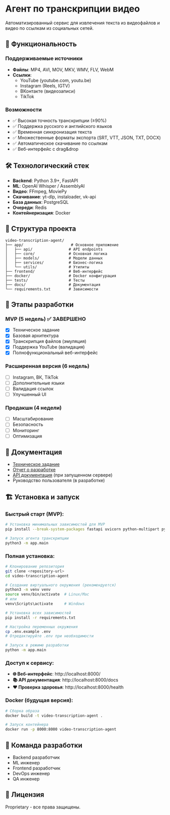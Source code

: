 # Агент по транскрипции видео

Автоматизированный сервис для извлечения текста из видеофайлов и видео по ссылкам из социальных сетей.

## 🚀 Функциональность

### Поддерживаемые источники
- **Файлы**: MP4, AVI, MOV, MKV, WMV, FLV, WebM
- **Ссылки**:
  - YouTube (youtube.com, youtu.be)
  - Instagram (Reels, IGTV)
  - ВКонтакте (видеозаписи)
  - TikTok

### Возможности
- ✅ Высокая точность транскрипции (≥90%)
- ✅ Поддержка русского и английского языков
- ✅ Временная синхронизация текста
- ✅ Множественные форматы экспорта (SRT, VTT, JSON, TXT, DOCX)
- ✅ Автоматическое скачивание по ссылкам
- ✅ Веб-интерфейс с drag&drop

## 🛠 Технологический стек

- **Backend**: Python 3.9+, FastAPI
- **ML**: OpenAI Whisper / AssemblyAI
- **Видео**: FFmpeg, MoviePy
- **Скачивание**: yt-dlp, instaloader, vk-api
- **База данных**: PostgreSQL
- **Очереди**: Redis
- **Контейнеризация**: Docker

## 📁 Структура проекта

```
video-transcription-agent/
├── app/                     # Основное приложение
│   ├── api/                # API endpoints
│   ├── core/               # Основная логика
│   ├── models/             # Модели данных
│   ├── services/           # Бизнес-логика
│   └── utils/              # Утилиты
├── frontend/               # Веб-интерфейс
├── docker/                 # Docker конфигурация
├── tests/                  # Тесты
├── docs/                   # Документация
└── requirements.txt        # Зависимости
```

## 🚦 Этапы разработки

### MVP (5 недель) ✅ ЗАВЕРШЕНО
- [x] Техническое задание
- [x] Базовая архитектура
- [x] Транскрипция файлов (эмуляция)
- [x] Поддержка YouTube (валидация)
- [x] Полнофункциональный веб-интерфейс

### Расширенная версия (6 недель)
- [ ] Instagram, ВК, TikTok
- [ ] Дополнительные языки
- [ ] Валидация ссылок
- [ ] Улучшенный UI

### Продакшн (4 недели)
- [ ] Масштабирование
- [ ] Безопасность
- [ ] Мониторинг
- [ ] Оптимизация

## 📄 Документация

- [Техническое задание](video_transcription_agent_requirements.md)
- [Отчет о разработке](DEVELOPMENT_REPORT.md)
- [API документация](http://localhost:8000/docs) (при запущенном сервере)
- Руководство пользователя (в разработке)

## 🏗 Установка и запуск

### Быстрый старт (MVP):
```bash
# Установка минимальных зависимостей для MVP
pip install --break-system-packages fastapi uvicorn python-multipart pydantic pydantic-settings psutil

# Запуск агента транскрипции
python3 -m app.main
```

### Полная установка:
```bash
# Клонирование репозитория
git clone <repository-url>
cd video-transcription-agent

# Создание виртуального окружения (рекомендуется)
python3 -m venv venv
source venv/bin/activate  # Linux/Mac
# или
venv\Scripts\activate     # Windows

# Установка всех зависимостей
pip install -r requirements.txt

# Настройка переменных окружения
cp .env.example .env
# Отредактируйте .env при необходимости

# Запуск в режиме разработки
python -m app.main
```

### Доступ к сервису:
- **🌐 Веб-интерфейс**: http://localhost:8000/
- **📚 API документация**: http://localhost:8000/docs
- **❤️ Проверка здоровья**: http://localhost:8000/health

### Docker (будущая версия):
```bash
# Сборка образа
docker build -t video-transcription-agent .

# Запуск контейнера
docker run -p 8000:8000 video-transcription-agent
```

## 🤝 Команда разработки

- Backend разработчик
- ML инженер
- Frontend разработчик
- DevOps инженер
- QA инженер

## 📝 Лицензия

Proprietary - все права защищены.
